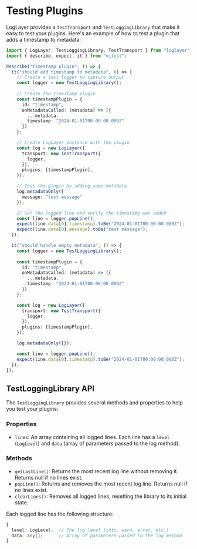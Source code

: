 # Testing Plugins


LogLayer provides a `TestTransport` and `TestLoggingLibrary` that make it easy to test your plugins. Here's an example of how to test a plugin that adds a timestamp to metadata:

```typescript
import { LogLayer, TestLoggingLibrary, TestTransport } from "loglayer";
import { describe, expect, it } from "vitest";

describe("timestamp plugin", () => {
  it("should add timestamp to metadata", () => {
    // Create a test logger to capture output
    const logger = new TestLoggingLibrary();
    
    // Create the timestamp plugin
    const timestampPlugin = {
      id: "timestamp",
      onMetadataCalled: (metadata) => ({
        ...metadata,
        timestamp: "2024-01-01T00:00:00.000Z"
      })
    };

    // Create LogLayer instance with the plugin
    const log = new LogLayer({
      transport: new TestTransport({
        logger,
      }),
      plugins: [timestampPlugin],
    });

    // Test the plugin by adding some metadata
    log.metadataOnly({
      message: "test message"
    });

    // Get the logged line and verify the timestamp was added
    const line = logger.popLine();
    expect(line.data[0].timestamp).toBe("2024-01-01T00:00:00.000Z");
    expect(line.data[0].message).toBe("test message");
  });

  it("should handle empty metadata", () => {
    const logger = new TestLoggingLibrary();
    
    const timestampPlugin = {
      id: "timestamp",
      onMetadataCalled: (metadata) => ({
        ...metadata,
        timestamp: "2024-01-01T00:00:00.000Z"
      })
    };

    const log = new LogLayer({
      transport: new TestTransport({
        logger,
      }),
      plugins: [timestampPlugin],
    });

    log.metadataOnly({});

    const line = logger.popLine();
    expect(line.data[0].timestamp).toBe("2024-01-01T00:00:00.000Z");
  });
});
```

## TestLoggingLibrary API

The `TestLoggingLibrary` provides several methods and properties to help you test your plugins:

### Properties

- `lines`: An array containing all logged lines. Each line has a `level` (`LogLevel`) and `data` (array of parameters passed to the log method).

### Methods

- `getLastLine()`: Returns the most recent log line without removing it. Returns null if no lines exist.
- `popLine()`: Returns and removes the most recent log line. Returns null if no lines exist.
- `clearLines()`: Removes all logged lines, resetting the library to its initial state.

Each logged line has the following structure:
```typescript
{
  level: LogLevel;  // The log level (info, warn, error, etc.)
  data: any[];      // Array of parameters passed to the log method
}
```